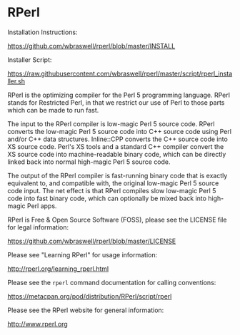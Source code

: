 RPerl
=====

Installation Instructions:

<a href="https://github.com/wbraswell/rperl/blob/master/INSTALL">https://github.com/wbraswell/rperl/blob/master/INSTALL</a>

Installer Script:

<a href="https://raw.githubusercontent.com/wbraswell/rperl/master/script/rperl_installer.sh">https://raw.githubusercontent.com/wbraswell/rperl/master/script/rperl_installer.sh</a>

RPerl is the optimizing compiler for the Perl 5 programming language.  RPerl stands for Restricted Perl, in that we restrict our use of Perl to those parts which can be made to run fast.

The input to the RPerl compiler is low-magic Perl 5 source code.  RPerl converts the low-magic Perl 5 source code into C++ source code using Perl and/or C++ data structures.  Inline::CPP converts the C++ source code into XS source code.  Perl's XS tools and a standard C++ compiler convert the XS source code into machine-readable binary code, which can be directly linked back into normal high-magic Perl 5 source code.  

The output of the RPerl compiler is fast-running binary code that is exactly equivalent to, and compatible with, the original low-magic Perl 5 source code input.  The net effect is that RPerl compiles slow low-magic Perl 5 code into fast binary code, which can optionally be mixed back into high-magic Perl apps.

RPerl is Free & Open Source Software (FOSS), please see the LICENSE file for legal information:

<a href="https://github.com/wbraswell/rperl/blob/master/LICENSE">https://github.com/wbraswell/rperl/blob/master/LICENSE</a>

Please see "Learning RPerl" for usage information:

<a href="http://rperl.org/learning_rperl.html">http://rperl.org/learning_rperl.html</a>

Please see the `rperl` command documentation for calling conventions:

<a href="https://metacpan.org/pod/distribution/RPerl/script/rperl">https://metacpan.org/pod/distribution/RPerl/script/rperl</a>

Please see the RPerl website for general information:

<a href="http://www.rperl.org">http://www.rperl.org</a>
